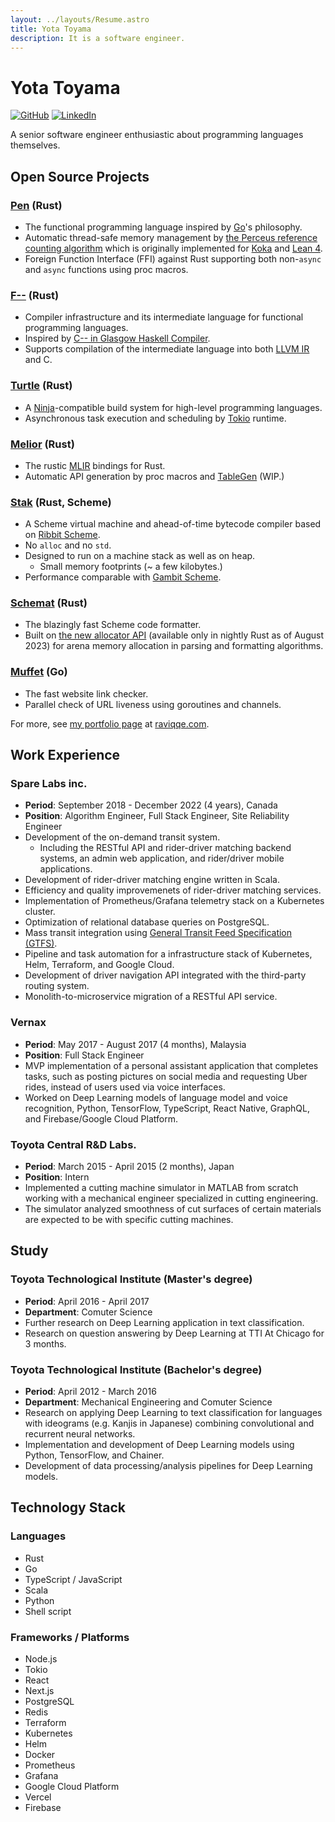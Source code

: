 ```yaml
---
layout: ../layouts/Resume.astro
title: Yota Toyama
description: It is a software engineer.
---
```


# Yota Toyama

[![GitHub](https://img.shields.io/badge/github-raviqqe-red.svg?style=flat-square)](https://github.com/raviqqe)
[![LinkedIn](https://img.shields.io/badge/linkedin-yota-blue.svg?style=flat-square)](https://www.linkedin.com/in/yota-toyama-29b313bb/)

A senior software engineer enthusiastic about programming languages themselves.

## Open Source Projects

### [Pen][pen] (Rust)

- The functional programming language inspired by [Go](https://go.dev/)'s philosophy.
- Automatic thread-safe memory management by [the Perceus reference counting algorithm](https://www.microsoft.com/en-us/research/uploads/prod/2020/11/perceus-tr-v1.pdf) which is originally implemented for [Koka](https://github.com/koka-lang/koka) and [Lean 4](https://github.com/leanprover/lean4).
- Foreign Function Interface (FFI) against Rust supporting both non-`async` and `async` functions using proc macros.

### [F\-\-](https://github.com/raviqqe/fmm) (Rust)

- Compiler infrastructure and its intermediate language for functional programming languages.
- Inspired by [C-- in Glasgow Haskell Compiler](https://gitlab.haskell.org/ghc/ghc/-/wikis/commentary/rts/cmm).
- Supports compilation of the intermediate language into both [LLVM IR][llvm] and C.

### [Turtle](https://github.com/raviqqe/turtle-build) (Rust)

- A [Ninja](https://ninja-build.org/)-compatible build system for high-level programming languages.
- Asynchronous task execution and scheduling by [Tokio][tokio] runtime.

### [Melior](https://github.com/raviqqe/melior) (Rust)

- The rustic [MLIR](https://mlir.llvm.org/) bindings for Rust.
- Automatic API generation by proc macros and [TableGen](https://llvm.org/docs/TableGen/) (WIP.)

### [Stak](https://github.com/raviqqe/stak) (Rust, Scheme)

- A Scheme virtual machine and ahead-of-time bytecode compiler based on [Ribbit Scheme](https://github.com/udem-dlteam/ribbit/tree/main).
- No `alloc` and no `std`.
- Designed to run on a machine stack as well as on heap.
  - Small memory footprints (~ a few kilobytes.)
- Performance comparable with [Gambit Scheme](http://gambitscheme.org/).

### [Schemat][schemat] (Rust)

- The blazingly fast Scheme code formatter.
- Built on [the new allocator API](https://doc.rust-lang.org/std/alloc/trait.Allocator.html) (available only in nightly Rust as of August 2023) for arena memory allocation in parsing and formatting algorithms.

### [Muffet](https://github.com/raviqqe/muffet) (Go)

- The fast website link checker.
- Parallel check of URL liveness using goroutines and channels.

For more, see [my portfolio page][raviqqe] at [raviqqe.com][raviqqe].

## Work Experience

### Spare Labs inc.

- **Period**: September 2018 - December 2022 (4 years), Canada
- **Position**: Algorithm Engineer, Full Stack Engineer, Site Reliability Engineer
- Development of the on-demand transit system.
  - Including the RESTful API and rider-driver matching backend systems, an admin web application, and rider/driver mobile applications.
- Development of rider-driver matching engine written in Scala.
- Efficiency and quality improvemenets of rider-driver matching services.
- Implementation of Prometheus/Grafana telemetry stack on a Kubernetes cluster.
- Optimization of relational database queries on PostgreSQL.
- Mass transit integration using [General Transit Feed Specification (GTFS)](https://developers.google.com/transit/gtfs).
- Pipeline and task automation for a infrastructure stack of Kubernetes, Helm, Terraform, and Google Cloud.
- Development of driver navigation API integrated with the third-party routing system.
- Monolith-to-microservice migration of a RESTful API service.

### Vernax

- **Period**: May 2017 - August 2017 (4 months), Malaysia
- **Position**: Full Stack Engineer
- MVP implementation of a personal assistant application that completes tasks, such as posting pictures on social media and requesting Uber rides, instead of users used via voice interfaces.
- Worked on Deep Learning models of language model and voice recognition, Python, TensorFlow, TypeScript, React Native, GraphQL, and Firebase/Google Cloud Platform.

### Toyota Central R&D Labs.

- **Period**: March 2015 - April 2015 (2 months), Japan
- **Position**: Intern
- Implemented a cutting machine simulator in MATLAB from scratch working with a mechanical engineer specialized in cutting engineering.
- The simulator analyzed smoothness of cut surfaces of certain materials are expected to be with specific cutting machines.

## Study

### Toyota Technological Institute (Master's degree)

- **Period**: April 2016 - April 2017
- **Department**: Comuter Science
- Further research on Deep Learning application in text classification.
- Research on question answering by Deep Learning at TTI At Chicago for 3 months.

### Toyota Technological Institute (Bachelor's degree)

- **Period**: April 2012 - March 2016
- **Department**: Mechanical Engineering and Comuter Science
- Research on applying Deep Learning to text classification for languages with ideograms (e.g. Kanjis in Japanese) combining convolutional and recurrent neural networks.
- Implementation and development of Deep Learning models using Python, TensorFlow, and Chainer.
- Development of data processing/analysis pipelines for Deep Learning models.

## Technology Stack

### Languages

- Rust
- Go
- TypeScript / JavaScript
- Scala
- Python
- Shell script

### Frameworks / Platforms

- Node.js
- Tokio
- React
- Next.js
- PostgreSQL
- Redis
- Terraform
- Kubernetes
- Helm
- Docker
- Prometheus
- Grafana
- Google Cloud Platform
- Vercel
- Firebase

[llvm]: https://llvm.org/
[pen]: https://github.com/pen-lang/pen
[raviqqe]: https://raviqqe.com
[schemat]: https://github.com/raviqqe/schemat
[tokio]: https://github.com/tokio-rs/tokio
